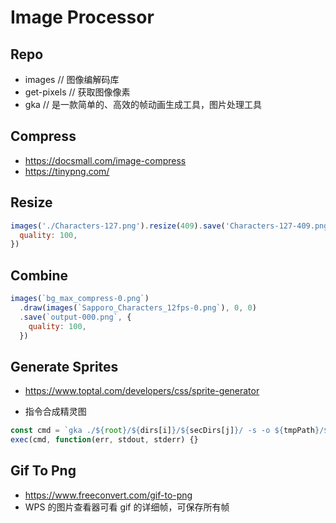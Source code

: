# Image Processor

## Repo

- images // 图像编解码库
- get-pixels // 获取图像像素
- gka // 是一款简单的、高效的帧动画生成工具，图片处理工具

## Compress

- <https://docsmall.com/image-compress>
- <https://tinypng.com/>

## Resize

```js
images('./Characters-127.png').resize(409).save('Characters-127-409.png', {
  quality: 100,
})
```

## Combine

```js
images(`bg_max_compress-0.png`)
  .draw(images(`Sapporo_Characters_12fps-0.png`), 0, 0)
  .save(`output-000.png`, {
    quality: 100,
  })
```

## Generate Sprites

- <https://www.toptal.com/developers/css/sprite-generator>

- 指令合成精灵图

```js
const cmd = `gka ./${root}/${dirs[i]}/${secDirs[j]}/ -s -o ${tmpPath}/${secDirs[j]} --count 8`
exec(cmd, function(err, stdout, stderr) {}
```

## Gif To Png

- <https://www.freeconvert.com/gif-to-png>
- WPS 的图片查看器可看 gif 的详细帧，可保存所有帧
